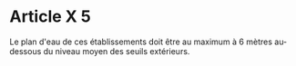 # Article X 5

Le plan d'eau de ces établissements doit être au maximum à 6 mètres au-dessous du niveau moyen des seuils extérieurs.
